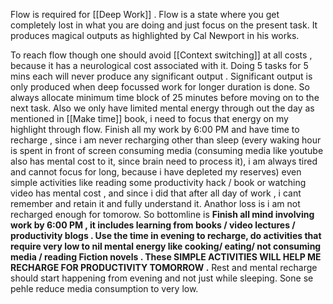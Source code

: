 Flow is required for [[Deep Work]] .
Flow is a state where you get completely lost in what you are doing and just focus on the present task. It produces magical outputs as highlighted by Cal Newport in his works.

To reach flow though one should avoid [[Context switching]] at all costs , because it has a neurological cost associated with it. Doing 5 tasks for 5 mins each will never produce any significant output . 
Significant output is only produced when deep focussed work for longer duration is done.
So always allocate minimum time block of 25 minutes before moving on to the next task.
Also we only have limited mental energy through out the day as mentioned in [[Make time]] book, i need to focus that energy on my highlight through flow.
Finish all my work by 6:00 PM and have time to recharge , since i am never recharging other than sleep (every waking hour is spent in front of screen consuming media (consuming media like youtube also has mental cost to it, since brain need to process it), i am always tired and cannot focus for long, because i have depleted my reserves) even simple activities like reading some productivity hack / book or watching video has mental cost , and since i did that after all day of work , i cant remember and retain it and fully understand it. Anathor loss is i am not recharged enough for tomorow.
So bottomline is **Finish all mind involving work by 6:00 PM , it includes learning from books / video lectures / productivity blogs . Use the time in evening to recharge, do activities that require very low to nil mental energy like cooking/ eating/ not consuming media / reading Fiction novels . These SIMPLE ACTIVITIES WILL HELP ME RECHARGE FOR PRODUCTIVITY TOMORROW .** Rest and mental recharge should start happening from evening and not just while sleeping. Sone se pehle reduce media consumption to very low.


